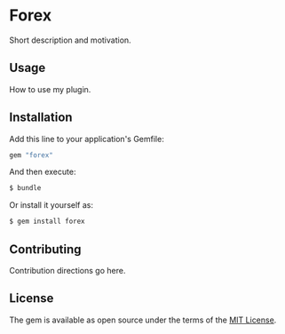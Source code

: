 # Forex
Short description and motivation.

## Usage
How to use my plugin.

## Installation
Add this line to your application's Gemfile:

```ruby
gem "forex"
```

And then execute:
```bash
$ bundle
```

Or install it yourself as:
```bash
$ gem install forex
```

## Contributing
Contribution directions go here.

## License
The gem is available as open source under the terms of the [MIT License](https://opensource.org/licenses/MIT).
